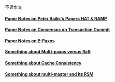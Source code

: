 

不读水文

#### [Paper Notes on Peter Bailis's Papers HAT & RAMP](https://github.com/dase314ecnu/huiqihu.github.io/blob/master/template/1.md)


#### [Paper Notes on Consensus on Transaction Commit]()


#### [Paper Notes on E-Paxos]()


#### [Something about Multi-paxos versus Raft]()


#### [Something about Cache Consistency]()


#### [Something about multi-master and its RSM]()








